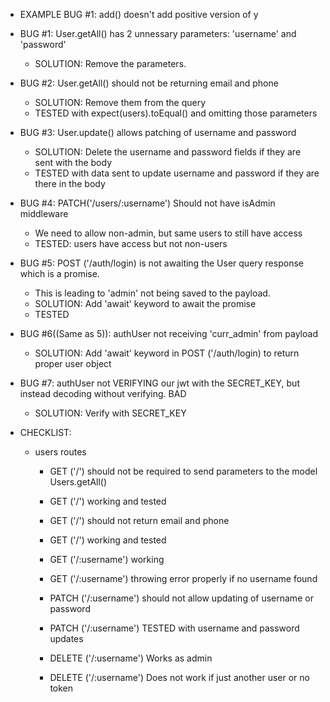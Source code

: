 - EXAMPLE BUG #1: add() doesn't add positive version of y




- BUG #1: User.getAll() has 2 unnessary parameters: 'username' and 'password'
    - SOLUTION: Remove the parameters. 
- BUG #2: User.getAll() should not be returning email and phone
    - SOLUTION: Remove them from the query
    - TESTED with expect(users).toEqual() and omitting those parameters
- BUG #3: User.update() allows patching of username and password
    - SOLUTION: Delete the username and password fields if they are sent with the body
    - TESTED with data sent to update username and password if they are there in the body
- BUG #4: PATCH('/users/:username') Should not have isAdmin middleware
    - We need to allow non-admin, but same users to still have access
    - TESTED: users have access but not non-users
- BUG #5: POST ('/auth/login) is not awaiting the User query response which is a promise.
    - This is leading to 'admin' not being saved to the payload.
    - SOLUTION: Add 'await' keyword to await the promise
    - TESTED
- BUG #6((Same as 5)): authUser not receiving 'curr_admin' from payload
    - SOLUTION: Add 'await' keyword in POST ('/auth/login) to return proper user object
- BUG #7: authUser not VERIFYING our jwt with the SECRET_KEY, but instead decoding without verifying. BAD
    - SOLUTION: Verify with SECRET_KEY


- CHECKLIST:
    - users routes
        - GET ('/') should not be required to send parameters to the model Users.getAll()
        - GET ('/') working and tested
        - GET ('/') should not return email and phone
        - GET ('/') working and tested

        - GET ('/:username') working
        - GET ('/:username') throwing error properly if no username found

        - PATCH ('/:username') should not allow updating of username or password
        - PATCH ('/:username') TESTED with username and password updates

        - DELETE ('/:username') Works as admin
        - DELETE ('/:username') Does not work if just another user or no token


